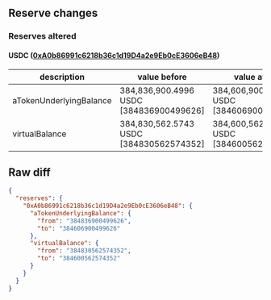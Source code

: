 ## Reserve changes

### Reserves altered

#### USDC ([0xA0b86991c6218b36c1d19D4a2e9Eb0cE3606eB48](https://etherscan.io/address/0xA0b86991c6218b36c1d19D4a2e9Eb0cE3606eB48))

| description | value before | value after |
| --- | --- | --- |
| aTokenUnderlyingBalance | 384,836,900.4996 USDC [384836900499626] | 384,606,900.4996 USDC [384606900499626] |
| virtualBalance | 384,830,562.5743 USDC [384830562574352] | 384,600,562.5743 USDC [384600562574352] |


## Raw diff

```json
{
  "reserves": {
    "0xA0b86991c6218b36c1d19D4a2e9Eb0cE3606eB48": {
      "aTokenUnderlyingBalance": {
        "from": "384836900499626",
        "to": "384606900499626"
      },
      "virtualBalance": {
        "from": "384830562574352",
        "to": "384600562574352"
      }
    }
  }
}
```